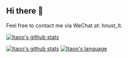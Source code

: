 ## Hi there 👋

Feel free to contact me via WeChat at: hnust_lt.

<!--
**ltaoo/ltaoo** is a ✨ _special_ ✨ repository because its `README.md` (this file) appears on your GitHub profile.

Here are some ideas to get you started:

- 🔭 I’m currently working on ...
- 🌱 I’m currently learning ...
- 👯 I’m looking to collaborate on ...
- 🤔 I’m looking for help with ...
- 💬 Ask me about ...
- 📫 How to reach me: ...
- 😄 Pronouns: ...
- ⚡ Fun fact: ...
-->


[![ltaoo's github stats](https://github-profile-summary-cards.vercel.app/api/cards/profile-details?username=ltaoo&theme=dracula)](https://github.com/ltaoo)

[![ltaoo's github stats](https://github-readme-stats.vercel.app/api?username=ltaoo&show_icons=true&theme=vue-dark)](https://github.com/ltaoo)
[![ltaoo's language](https://github-readme-stats.vercel.app/api/top-langs/?username=ltaoo&layout=compact&langs_count=8&theme=radical)](https://github.com/ltaoo)
